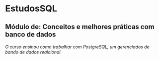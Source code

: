 # EstudosSQL

## Módulo de: Conceitos e melhores práticas com banco de dados
###### O curso ensinou como trabalhar com PostgreSQL, um gerenciados de bando de dados realcional.
